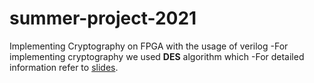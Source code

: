 # summer-project-2021
Implementing Cryptography on FPGA with the usage of verilog
-For implementing cryptography we used **DES** algorithm which 
-For detailed information refer to [slides](https://docs.google.com/presentation/d/10CVHqqDA9AonH1GyCnDXOIfbraYFxCe0wnMWISL6T90/edit?usp=sharing).
